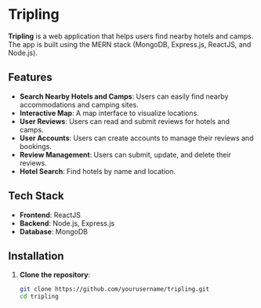 # Tripling

**Tripling** is a web application that helps users find nearby hotels and camps. The app is built using the MERN stack (MongoDB, Express.js, ReactJS, and Node.js).

## Features

- **Search Nearby Hotels and Camps**: Users can easily find nearby accommodations and camping sites.
- **Interactive Map**: A map interface to visualize locations.
- **User Reviews**: Users can read and submit reviews for hotels and camps.
- **User Accounts**: Users can create accounts to manage their reviews and bookings.
- **Review Management**: Users can submit, update, and delete their reviews.
- **Hotel Search**: Find hotels by name and location.

## Tech Stack

- **Frontend**: ReactJS
- **Backend**: Node.js, Express.js
- **Database**: MongoDB

## Installation

1. **Clone the repository**:
   ```bash
   git clone https://github.com/yourusername/tripling.git
   cd tripling
